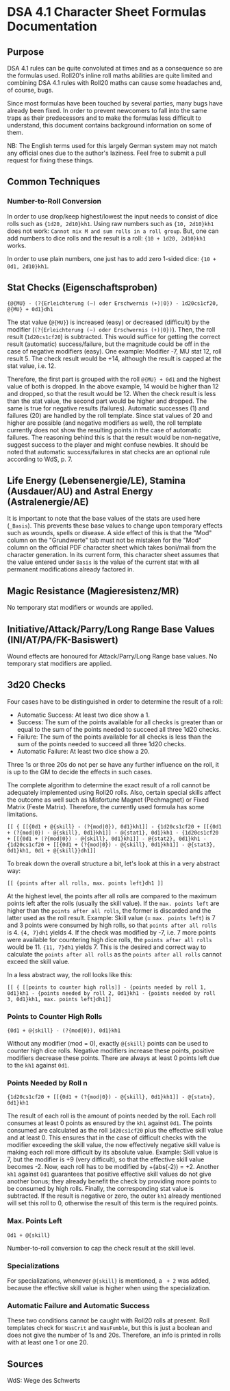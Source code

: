 # DSA 4.1 Character Sheet Formulas Documentation

## Purpose
DSA 4.1 rules can be quite convoluted at times and as a consequence so are the formulas used. Roll20's inline roll maths abilities are quite limited and combining DSA 4.1 rules with Roll20 maths can cause some headaches and, of course, bugs.

Since most formulas have been touched by several parties, many bugs have already been fixed. In order to prevent newcomers to fall into the same traps as their predecessors and to make the formulas less difficult to understand, this document contains background information on some of them.

NB: The English terms used for this largely German system may not match any official ones due to the author's laziness. Feel free to submit a pull request for fixing these things.

## Common Techniques
### Number-to-Roll Conversion
In order to use drop/keep highest/lowest the input needs to consist of dice rolls such as `{1d20, 2d10}kh1`. Using raw numbers such as `{10, 2d10}kh1` does not work: `Cannot mix M and sum rolls in a roll group`. But, one can add numbers to dice rolls and the result is a roll: `{10 + 1d20, 2d10}kh1` works.

In order to use plain numbers, one just has to add zero 1-sided dice: `{10 + 0d1, 2d10}kh1`.

## Stat Checks (Eigenschaftsproben)
`{@{MU} - (?{Erleichterung (−) oder Erschwernis (+)|0}) - 1d20cs1cf20, @{MU} + 0d1}dh1`

The stat value (`@{MU}`) is increased (easy) or decreased (difficult) by the modifier (`(?{Erleichterung (−) oder Erschwernis (+)|0})`). Then, the roll result (`1d20cs1cf20`) is subtracted. This would suffice for getting the correct result (automatic) success/failure, but the magnitude could be off in the case of negative modifiers (easy). One example: Modifier -7, MU stat 12, roll result 5. The check result would be +14, although the result is capped at the stat value, i.e. 12.

Therefore, the first part is grouped with the roll `@{MU} + 0d1` and the highest value of both is dropped. In the above example, 14 would be higher than 12 and dropped, so that the result would be 12. When the check result is less than the stat value, the second part would be higher and dropped. The same is true for negative results (failures). Automatic successes (1) and failures (20) are handled by the roll template. Since stat values of 20 and higher are possible (and negative modifiers as well), the roll template currently does not show the resulting points in the case of automatic failures. The reasoning behind this is that the result would be non-negative, suggest success to the player and might confuse newbies. It should be noted that automatic success/failures in stat checks are an optional rule according to WdS, p. 7.

## Life Energy (Lebensenergie/LE), Stamina (Ausdauer/AU) and Astral Energy (Astralenergie/AE)
It is important to note that the base values of the stats are used here (`_Basis`). This prevents these base values to change upon temporary effects such as wounds, spells or disease. A side effect of this is that the "Mod" column on the "Grundwerte" tab must not be mistaken for the "Mod" column on the official PDF character sheet which takes boni/mali from the character generation. In its current form, this character sheet assumes that the value entered under `Basis` is the value of the current stat with all permanent modifications already factored in.

## Magic Resistance (Magieresistenz/MR)
No temporary stat modifiers or wounds are applied.

## Initiative/Attack/Parry/Long Range Base Values (INI/AT/PA/FK-Basiswert)
Wound effects are honoured for Attack/Parry/Long Range base values. No temporary stat modifiers are applied.

## 3d20 Checks
Four cases have to be distinguished in order to determine the result of a roll:

* Automatic Success: At least two dice show a 1.
* Success: The sum of the points available for all checks is greater than or equal to the sum of the points needed to succeed all three 1d20 checks.
* Failure: The sum of the points available for all checks is less than the sum of the points needed to succeed all three 1d20 checks.
* Automatic Failure: At least two dice show a 20.

Three 1s or three 20s do not per se have any further influence on the roll, it is up to the GM to decide the effects in such cases.

The complete algorithm to determine the exact result of a roll cannot be adequately implemented using Roll20 rolls. Also, certain special skills affect the outcome as well such as Misfortune Magnet (Pechmagnet) or Fixed Matrix (Feste Matrix). Therefore, the currently used formula has some limitations.

`[[ { [[{0d1 + @{skill} - (?{mod|0}), 0d1}kh1]] - {1d20cs1cf20 + [[{0d1 + (?{mod|0}) - @{skill}, 0d1}kh1]] - @{stat1}, 0d1}kh1 - {1d20cs1cf20 + [[{0d1 + (?{mod|0}) - @{skill}, 0d1}kh1]] - @{stat2}, 0d1}kh1 - {1d20cs1cf20 + [[{0d1 + (?{mod|0}) - @{skill}, 0d1}kh1]] - @{stat3}, 0d1}kh1, 0d1 + @{skill}}dh1]]`

To break down the overall structure a bit, let's look at this in a very abstract way:

`[[ {points after all rolls, max. points left}dh1 ]]`

At the highest level, the points after all rolls are compared to the maximum points left after the rolls (usually the skill value). If the `max. points left` are higher than the `points after all rolls`, the former is discarded and the latter used as the roll result. Example: Skill value (= `max. points left`) is 7 and 3 points were consumed by high rolls, so that `points after all rolls` is 4. `{4, 7}dh1` yields 4. If the check was modified by -7, i.e. 7 more points were available for countering high dice rolls, the `points after all rolls` would be 11. `{11, 7}dh1` yields 7. This is the desired and correct way to calculate the `points after all rolls` as the `points after all rolls` cannot exceed the skill value.

In a less abstract way, the roll looks like this:

`[[ { [[points to counter high rolls]] - {points needed by roll 1, 0d1}kh1 - {points needed by roll 2, 0d1}kh1 - {points needed by roll 3, 0d1}kh1, max. points left}dh1]]`

### Points to Counter High Rolls
`{0d1 + @{skill} - (?{mod|0}), 0d1}kh1`

Without any modifier (mod = 0), exactly `@{skill}` points can be used to counter high dice rolls. Negative modifiers increase these points, positive modifiers decrease these points. There are always at least 0 points left due to the `kh1` against `0d1`.


### Points Needed by Roll n
`{1d20cs1cf20 + [[{0d1 + (?{mod|0}) - @{skill}, 0d1}kh1]] - @{statn}, 0d1}kh1`

The result of each roll is the amount of points needed by the roll. Each roll consumes at least 0 points as ensured by the `kh1` against `0d1`. The points consumed are calculated as the roll `1d20cs1cf20` plus the effective skill value and at least 0. This ensures that in the case of difficult checks with the modifier exceeding the skill value, the now effectively negative skill value is making each roll more difficult by its absolute value. Example: Skill value is 7, but the modifier is +9 (very difficult), so that the effective skill value becomes -2. Now, each roll has to be modified by +(abs(-2)) = +2. Another `kh1` against `0d1` guarantees that positive effective skill values do not give another bonus; they already benefit the check by providing more points to be consumed by high rolls. Finally, the corresponding stat value is subtracted. If the result is negative or zero, the outer `kh1` already mentioned will set this roll to 0, otherwise the result of this term is the required points.

### Max. Points Left
`0d1 + @{skill}`

Number-to-roll conversion to cap the check result at the skill level.

### Specializations
For specializations, whenever `@{skill}` is mentioned, a ` + 2` was added, because the effective skill value is higher when using the specialization.

### Automatic Failure and Automatic Success
These two conditions cannot be caught with Roll20 rolls at present. Roll templates check for `WasCrit` and `WasFumble`, but this is just a boolean and does not give the number of 1s and 20s. Therefore, an info is printed in rolls with at least one 1 or one 20.

## Sources
WdS: Wege des Schwerts

